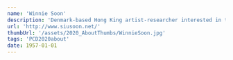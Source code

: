 ```yaml
---
name: 'Winnie Soon'
description: 'Denmark-based Hong King artist-researcher interested in the cultural implications of technologies, specifically concerning internet censorship, automation, data circulation, real-time processing/liveness, infrastructure and the culture of code practice. Currently, she is working on two books titled “Aesthetic Programming: A Handbook of Software Studies” (w/ Geoff Cox) and “Fix My Code” (w/ Cornelia Sollfrank). She is an Assistant Professor at Aarhus University'
url: 'http://www.siusoon.net/'
thumbUrl: '/assets/2020_AboutThumbs/WinnieSoon.jpg'
tags: 'PCD2020about'
date: 1957-01-01
---
```

